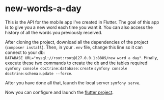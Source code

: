 # new-words-a-day

This is the API for the mobile app I've created in Flutter. The goal of this app is to give you a new word each time you want it. You can also access the history of all the words you previously received. 

After cloning the project, download all the dependencies of the project (```composer install```). Then, in your ```.env``` file, change this line so it can connect to your db: ```DATABASE_URL="mysql://root:root@127.0.0.1:8889/new_word_a_day"```. Finally, execute these two commands to create the db and the tables required ```symfony console doctrine:database:create``` ```symfony console doctrine:schema:update --force```.

After you have done all that, launch the local server ```symfony serve```. 

Now you can configure and launch the [flutter project](https://github.com/Adam-rk/new_words_a_day_mobile_flutter).
